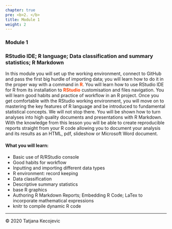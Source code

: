 ```yaml
---
chapter: true
pre: <b>2. </b>
title: Module 1
weight: 2
---
```


### Module 1

### **RStudio IDE; R language; Data classification and summary statistics; R Markdown**

In this module you will set up the working environment, connect to GitHub and pass the first big hurdle of importing data; you will learn how to do it in the proper way with a command in <span style="color:orangered">**R**</span>. You will learn how to use RStudio IDE for R from its installation to <span style="color:orangered">**RStudio**</span> customisation and files navigation. You will learn good habits and practice of workflow in an R project. Once you get comfortable with the RStudio working environment, you will move on to mastering the key features of R language and be introduced to fundamental statistical concepts. We will not stop there. You will be shown how to turn analyses into high quality documents and presentations with R Markdown. With the knowledge from this lesson you will be able to create reproducible reports straight from your R code allowing you to document your analysis and its results as an HTML, pdf, slideshow or Microsoft Word document.

#### What you will learn:

* Basic use of R/RStudio console
* Good habits for workflow
* Inputting and importing different data types
* R environment: record keeping
* Data classification
* Descriptive summary statistics
* base R graphics
* Authoring R Markdown Reports; Embedding R Code; LaTex to incorporate mathematical expressions
* knitr to compile dynamic R code

-----------------------------
© 2020 Tatjana Kecojevic
